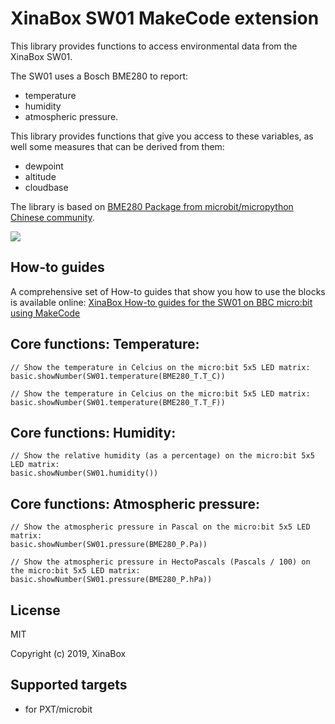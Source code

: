 # XinaBox SW01 MakeCode extension

This library provides functions to access environmental data from the XinaBox SW01.

The SW01 uses a Bosch BME280 to report:
* temperature 
* humidity 
* atmospheric pressure.

This library provides functions that give you access to these variables, as well some measures that can be derived from them:
* dewpoint
* altitude
* cloudbase

The library is based on [BME280 Package from microbit/micropython Chinese community](https://github.com/makecode-extensions/BME280).
  
![](sw01.jpg)

## How-to guides

A comprehensive set of How-to guides that show you how to use the blocks is available online:
[XinaBox How-to guides for the SW01 on BBC micro:bit using MakeCode](https://drive.google.com/open?id=1_oNXhgYeW0AHTLmRxomowxPdvNBCi0iS)


## Core functions: Temperature:

```blocks
// Show the temperature in Celcius on the micro:bit 5x5 LED matrix:
basic.showNumber(SW01.temperature(BME280_T.T_C))

// Show the temperature in Celcius on the micro:bit 5x5 LED matrix:
basic.showNumber(SW01.temperature(BME280_T.T_F))

```


## Core functions: Humidity:

```blocks
// Show the relative humidity (as a percentage) on the micro:bit 5x5 LED matrix:
basic.showNumber(SW01.humidity())

```

## Core functions: Atmospheric pressure:

```blocks
// Show the atmospheric pressure in Pascal on the micro:bit 5x5 LED matrix:
basic.showNumber(SW01.pressure(BME280_P.Pa))

// Show the atmospheric pressure in HectoPascals (Pascals / 100) on the micro:bit 5x5 LED matrix:
basic.showNumber(SW01.pressure(BME280_P.hPa))

```



## License

MIT

Copyright (c) 2019, XinaBox  

## Supported targets

* for PXT/microbit

